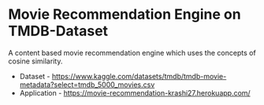 # Movie Recommendation Engine on TMDB-Dataset
A content based movie recommendation engine which uses the concepts of cosine similarity.

- Dataset - https://www.kaggle.com/datasets/tmdb/tmdb-movie-metadata?select=tmdb_5000_movies.csv
- Application - https://movie-recommendation-krashi27.herokuapp.com/
